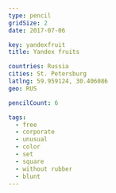 ```yaml
---
type: pencil
gridSize: 2
date: 2017-07-06

key: yandexfruit
title: Yandex fruits

countries: Russia
cities: St. Petersburg
latlng: 59.959124, 30.406086
geo: RUS

pencilCount: 6

tags:
  - free
  - corporate
  - unusual
  - color
  - set
  - square
  - without rubber
  - blunt
---
```

